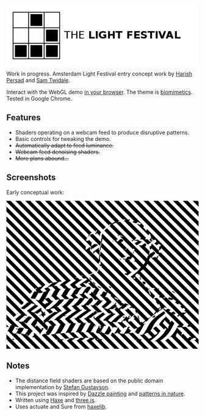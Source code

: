 ![Project logo](screenshots/amsterdam_light_festival_logo.png?raw=true "Amsterdam Light Festival Logo")

Work in progress. Amsterdam Light Festival entry concept work by [Harish Persad](http://harishpersad.tumblr.com/) and [Sam Twidale](http://samcodes.co.uk/code/).

Interact with the WebGL demo [in your browser](https://tw1ddle.github.io/Amsterdam-Light-Show-2016/). The theme is [biomimetics](https://en.wikipedia.org/wiki/Biomimetics). Tested in Google Chrome.

## Features ##
* Shaders operating on a webcam feed to produce disruptive patterns.
* Basic controls for tweaking the demo.
* ~~Automatically adapt to feed luminance.~~
* ~~Webcam feed denoising shaders.~~
* ~~More plans abound...~~

## Screenshots ##

Early conceptual work:
	
![Screenshot](screenshots/dazzle_patterns_screenshot_0.gif?raw=true "Dazzle patterns - Amsterdam Light Festival Concept Screenshot 1")

## Notes ##
* The distance field shaders are based on the public domain implementation by [Stefan Gustavson](http://openglinsights.com/).
* This project was inspired by [Dazzle painting](https://en.wikipedia.org/wiki/Dazzle_camouflage) and [patterns in nature](https://en.wikipedia.org/wiki/Patterns_in_nature).
* Written using [Haxe](http://haxe.org/) and [three.js](http://threejs.org/).
* Uses actuate and Sure from [haxelib](http://lib.haxe.org/).